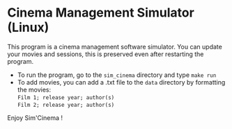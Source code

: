 # Cinema Management Simulator (Linux)

This program is a cinema management software simulator.
You can update your movies and sessions, this is preserved even after restarting the program.

- To run the program, go to the `sim_cinema` directory and type `make run`
- To add movies, you can add a .txt file to the `data` directory by formatting the movies:  
`Film 1; release year; author(s)`  
`Film 2; release year; author(s)`

Enjoy Sim'Cinema !